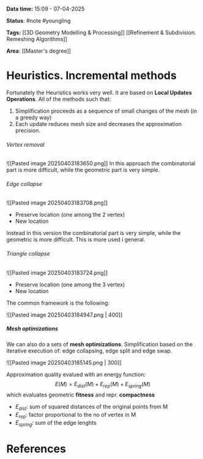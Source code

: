 **Data time:** 15:09 - 07-04-2025

**Status**: #note #youngling 

**Tags:** [[3D Geometry Modelling & Processing]] [[Refinement & Subdivision. Remeshing Algorithms]]

**Area**: [[Master's degree]]
# Heuristics. Incremental methods

Fortunately the Heuristics works very well. It are based on **Local Updates Operations**. All of the  methods such that:
1. Simplification proceeds as a sequence of small changes of the mesh (in a greedy way)
2. Each update reduces mesh size and decreases the approximation precision.

###### Vertex removal
![[Pasted image 20250403183650.png]]
In this approach the combinatorial part is more difficult, while the geometric part is very simple.
###### Edge collapse
![[Pasted image 20250403183708.png]]
- Preserve location (one among the 2 vertex)
- New location

Instead in this version the combinatorial part is very simple, while the geometric is more difficult. This is more used i general.
###### Triangle collapse
![[Pasted image 20250403183724.png]]
- Preserve location (one among the 3 vertex)
- New location

The common framework is the following:

![[Pasted image 20250403184947.png | 400]]

##### Mesh optimizations
We can also do a sets of **mesh optimizations**. Simplification based on the iterative execution of: edge collapsing, edge split and edge swap.

![[Pasted image 20250403185145.png | 300]]

Approximation quality evalued with an energy function:
$$E(M) = E_{dist}(M) + E_{rep}(M) + E_{spring}(M)$$
which evaluates geometric **fitness** and repr. **compactness**
- $E_{dist}$: sum of squared distances of the original points from M
- $E_{rep}$: factor proportional to the no of vertex in M
- $E_{spring}$: sum of the edge lenghts
# References
